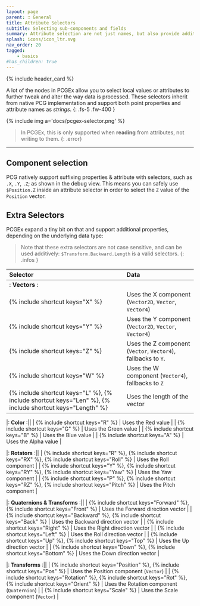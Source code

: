 ```yaml
---
layout: page
parent: ∷ General
title: Attribute Selectors
subtitle: Selecting sub-components and fields
summary: Attribute selection are not just names, but also provide additional way to select more specific data from a given attribute.
splash: icons/icon_ltr.svg
nav_order: 20
tagged:
    - basics
#has_children: true
---
```


{% include header_card %}

A lot of the nodes in PCGEx allow you to select local values or attributes to further tweak and alter the way data is processed. These selectors inherit from native PCG implementation and support both point properties and attribute names as *strings*.
{: .fs-5 .fw-400 } 

{% include img a='docs/pcgex-selector.png' %} 

> In PCGEx, this is only supported when **reading** from attributes, not writing to them.
{: .error}

---
## Component selection

PCG natively support suffixing properties & attribute with selectors, such as `.X`, `.Y`, `.Z`; as shown in the debug view. This means you can safely use `$Position.Z` inside an attribute selector in order to select the `Z` value of the `Position` vector.

## Extra Selectors
PCGEx expand a tiny bit on that and support additional properties, depending on the underlying data type:

> Note that these extra selectors are not case sensitive, and can be used additively: `$Transform.Backward.Length` is a valid selectors.
{: .infos }

| Selector       | Data          |
|:-------------|:------------------|
|: **Vectors** :||
| {% include shortcut keys="X" %}           | Uses the X component (`Vector2D`, `Vector`, `Vector4`) |
| {% include shortcut keys="Y" %}           | Uses the Y component (`Vector2D`, `Vector`, `Vector4`) |
| {% include shortcut keys="Z" %}           | Uses the Z component (`Vector`, `Vector4`), fallbacks to `Y`. |
| {% include shortcut keys="W" %}           | Uses the W component (`Vector4`), fallbacks to `Z` |
| {% include shortcut keys="L" %}, {% include shortcut keys="Len" %}, {% include shortcut keys="Length" %}           | Uses the length of the vector |

|: **Color** :||
| {% include shortcut keys="R" %}           | Uses the Red value |
| {% include shortcut keys="G" %}           | Uses the Green value |
| {% include shortcut keys="B" %}           | Uses the Blue value |
| {% include shortcut keys="A" %}           | Uses the Alpha value |

|: **Rotators** :||
| {% include shortcut keys="R" %}, {% include shortcut keys="RX" %}, {% include shortcut keys="Roll" %}          | Uses the Roll component |
| {% include shortcut keys="Y" %}, {% include shortcut keys="RY" %}, {% include shortcut keys="Yaw" %}          | Uses the Yaw component |
| {% include shortcut keys="P" %}, {% include shortcut keys="RZ" %}, {% include shortcut keys="Pitch" %}           | Uses the Pitch component |

|: **Quaternions & Transforms** :||
| {% include shortcut keys="Forward" %}, {% include shortcut keys="Front" %}           | Uses the Forward direction vector |
| {% include shortcut keys="Backward" %}, {% include shortcut keys="Back" %}           | Uses the Backward direction vector |
| {% include shortcut keys="Right" %}           | Uses the Right direction vector |
| {% include shortcut keys="Left" %}           | Uses the Roll direction vector |
| {% include shortcut keys="Up" %}, {% include shortcut keys="Top" %}           | Uses the Up direction vector |
| {% include shortcut keys="Down" %}, {% include shortcut keys="Bottom" %}           | Uses the Down direction vector |

|: **Transforms** :||
| {% include shortcut keys="Position" %}, {% include shortcut keys="Pos" %}          | Uses the Position component (`Vector`) |
| {% include shortcut keys="Rotation" %}, {% include shortcut keys="Rot" %}, {% include shortcut keys="Orient" %}         | Uses the Rotation component (`Quaternion`) |
| {% include shortcut keys="Scale" %}           | Uses the Scale component (`Vector`) |
